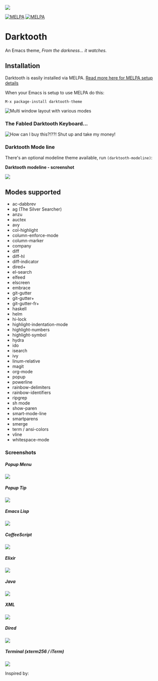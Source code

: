![](https://labs.turbo.run/git-brag?user=emacsfodder&repo=emacs-theme-darktooth)

[![MELPA](http://stable.melpa.org/packages/darktooth-theme-badge.svg)](http://stable.melpa.org/#/darktooth-theme) [![MELPA](http://melpa.org/packages/darktooth-theme-badge.svg)](http://melpa.org/#/darktooth-theme)

# Darktooth

An Emacs theme, *From the darkness... it watches.*

## Installation

Darktooth is easily installed via MELPA.  [Read more here for MELPA setup details](http://melpa.org/#/getting-started)

When your Emacs is setup to use MELPA do this:

```
M-x package-install darktooth-theme
```

![Multi window layout with various modes](darktooth-multi-window.png)

### The Fabled Darktooth Keyboard...

![How can I buy this?!??! Shut up and take my money!](darktooth-keyboard.jpg)

### Darktooth Mode line

There's an optional modeline theme available, run `(darktooth-modeline)`:

**Darktooth modeline - screenshot**

![](darktooth-modeline.png)

## Modes supported

- ac-dabbrev
- ag (The Silver Searcher)
- anzu
- auctex
- avy
- col-highlight
- column-enforce-mode
- column-marker
- company
- diff
- diff-hl
- diff-indicator
- dired+
- el-search
- elfeed
- elscreen
- embrace
- git-gutter
- git-gutter+
- git-gutter-fr+
- haskell
- helm
- hi-lock
- highlight-indentation-mode
- highlight-numbers
- highlight-symbol
- hydra
- ido
- isearch
- ivy
- linum-relative
- magit
- org-mode
- popup
- powerline
- rainbow-delimiters
- rainbow-identifiers
- ripgrep
- sh mode
- show-paren
- smart-mode-line
- smartparens
- smerge
- term / ansi-colors
- vline
- whitespace-mode

### Screenshots

##### Popup Menu

![](darktooth-popup-menu.png)

##### Popup Tip

![](darktooth-popup-tip.png)

##### Emacs Lisp

![](darktooth-emacslisp.png)

##### CoffeeScript

![](darktooth-coffee.png)

##### Elixir

![](darktooth-elixir.png)

##### Java

![](darktooth-java.png)

##### XML

![](darktooth-xml.png)

##### Dired

![](darktooth-dired.png)

##### Terminal (xterm256 / iTerm)

![](darktooth-terminal.png)

Inspired by:

[gruvbox]: https://github.com/Greduan/emacs-theme-gruvbox
[soothe]: https://github.com/emacsfodder/emacs-soothe-theme
